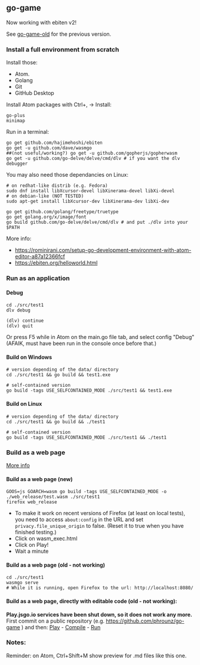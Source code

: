 
## go-game

Now working with ebiten v2!

See [go-game-old](https://github.com/phrounz/go-game-old) for the previous version.

### Install a full environment from scratch

Install those:
 * Atom.
 * Golang
 * Git
 * GitHub Desktop

Install Atom packages with Ctrl+, -> Install:

```
go-plus
minimap
```

Run in a terminal:
```
go get github.com/hajimehoshi/ebiten
go get -u github.com/dave/wasmgo
##(not useful/working?) go get -u github.com/gopherjs/gopherwasm
go get -u github.com/go-delve/delve/cmd/dlv # if you want the dlv debugger
```

You may also need those dependancies on Linux:
```
# on redhat-like distrib (e.g. Fedora)
sudo dnf install libXcursor-devel libXinerama-devel libXi-devel
# on debian-like (NOT TESTED)
sudo apt-get install libXcursor-dev libXinerama-dev libXi-dev

go get github.com/golang/freetype/truetype
go get golang.org/x/image/font
go build github.com/go-delve/delve/cmd/dlv # and put ./dlv into your $PATH
```

More info:
 * https://rominirani.com/setup-go-development-environment-with-atom-editor-a87a12366fcf
 * https://ebiten.org/helloworld.html

### Run as an application

#### Debug

```
cd ./src/test1
dlv debug

(dlv) continue
(dlv) quit
```

Or press F5 while in Atom on the main.go file tab, and select config "Debug"
(AFAIK, must have been run in the console once before that.)

#### Build on Windows

```
# version depending of the data/ directory
cd ./src/test1 && go build && test1.exe

# self-contained version
go build -tags USE_SELFCONTAINED_MODE ./src/test1 && test1.exe
```

#### Build on Linux

```
# version depending of the data/ directory
cd ./src/test1 && go build && ./test1

# self-contained version
go build -tags USE_SELFCONTAINED_MODE ./src/test1 && ./test1
```

### Build as a web page

[More info](https://ebiten.org/documents/webassembly.html)

#### Build as a web page (new)
```
GOOS=js GOARCH=wasm go build -tags USE_SELFCONTAINED_MODE -o ./web_release/test.wasm ./src/test1
firefox web_release
```
 * To make it work on recent versions of Firefox (at least on local tests), 
    you need to access `about:config` in the URL 
    and set `privacy.file_unique_origin` to false.
    (Reset it to true when you have finished testing.)
 * Click on wasm_exec.html
 * Click on Play!
 * Wait a minute

#### Build as a web page (old - not working)

```
cd ./src/test1
wasmgo serve
# While it is running, open Firefox to the url: http://localhost:8080/
```

#### Build as a web page, directly with editable code (old - not working):

**Play.jsgo.io services have been shut down, so it does not work any more.**
 First commit on a public repository (e.g. https://github.com/phrounz/go-game )
and then: [Play](https://play.jsgo.io/github.com/phrounz/go-game/src/test1) - [Compile](https://compile.jsgo.io/github.com/phrounz/go-game/src/test1) - [Run](https://jsgo.io/github.com/phrounz/go-game/src/test1)

### Notes:

Reminder: on Atom, Ctrl+Shift+M show preview for .md files like this one.
